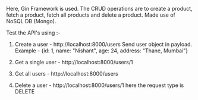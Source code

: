 Here, Gin Framework is used. The CRUD operations are to create a product, fetch a product, fetch all products and delete a product. Made use of NoSQL DB (Mongo).

Test the API's using :-

1. Create a user - http://localhost:8000/users
    Send user object in payload. Example - {id: 1, name: "Nishant", age: 24, address: "Thane, Mumbai"}

2. Get a single user - http://localhost:8000/users/1

3. Get all users - http://localhost:8000/users

4. Delete a user - http://localhost:8000/users/1 
   here the request type is DELETE